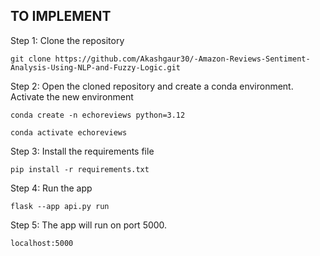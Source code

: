 ## TO IMPLEMENT

Step 1: Clone the repository
```
git clone https://github.com/Akashgaur30/-Amazon-Reviews-Sentiment-Analysis-Using-NLP-and-Fuzzy-Logic.git
```

Step 2: Open the cloned repository and create a conda environment. Activate the new environment
```
conda create -n echoreviews python=3.12
```
```
conda activate echoreviews
```

Step 3: Install the requirements file
```
pip install -r requirements.txt
```

Step 4: Run the app
```
flask --app api.py run
```

Step 5: The app will run on port 5000. 
```
localhost:5000
```
